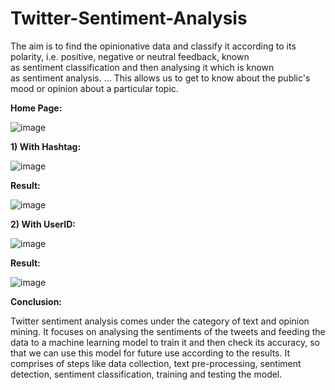 # Twitter-Sentiment-Analysis
The aim is to find the opinionative data and classify it according to its polarity, i.e. positive, negative or neutral feedback, known as sentiment classification and then analysing it which is known as sentiment analysis. ... This allows us to get to know about the public's mood or opinion about a particular topic.

**Home Page:**

![image](https://user-images.githubusercontent.com/63945720/110279958-00ff0380-8000-11eb-9d26-d3b7c390043f.png)

**1)	With Hashtag:**

![image](https://user-images.githubusercontent.com/63945720/110279977-08bea800-8000-11eb-8939-6ef2ea4860f2.png)

**Result:**

![image](https://user-images.githubusercontent.com/63945720/110279997-1116e300-8000-11eb-893a-a6ac28e95f28.png)

**2)	With UserID:**

![image](https://user-images.githubusercontent.com/63945720/110280008-196f1e00-8000-11eb-9480-1f8aea45d779.png)

**Result:**

![image](https://user-images.githubusercontent.com/63945720/110280029-21c75900-8000-11eb-8e82-d2b36b71dacb.png)

**Conclusion:**

Twitter sentiment analysis comes under the category of text and opinion mining. It focuses on analysing the sentiments of the tweets and feeding the data to a machine learning model to train it and then check its accuracy, so that we can use this model for future use according to the results. It comprises of steps like data collection, text pre-processing, sentiment detection, sentiment classification, training and testing the model.
